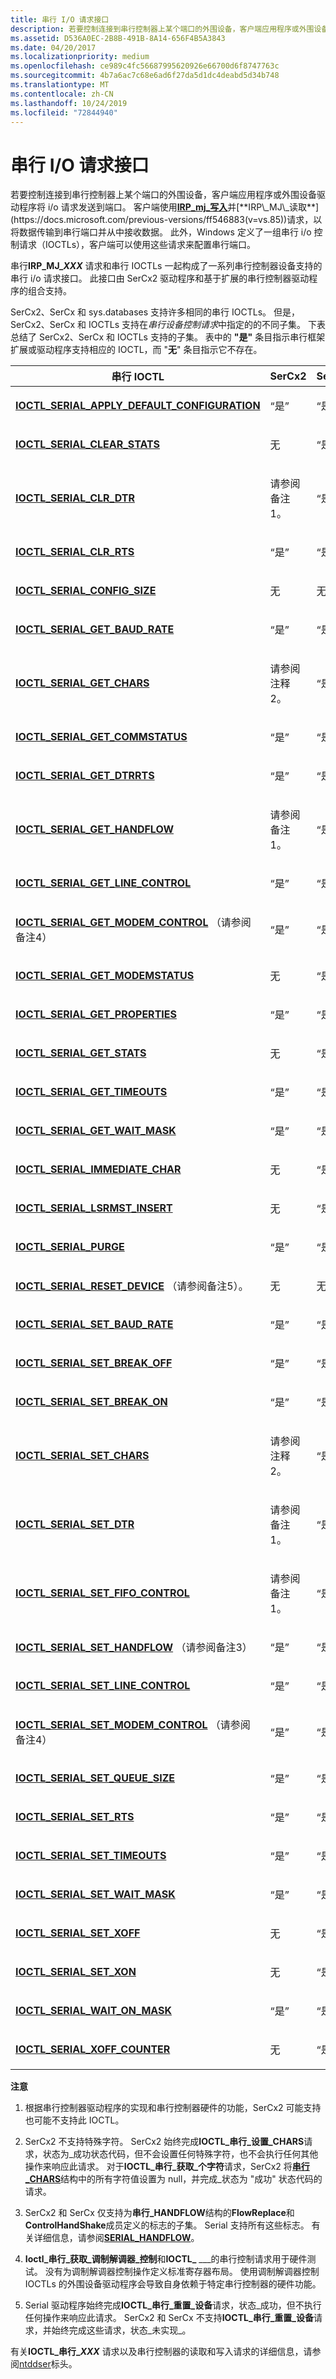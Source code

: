 ```yaml
---
title: 串行 I/O 请求接口
description: 若要控制连接到串行控制器上某个端口的外围设备，客户端应用程序或外围设备驱动程序将 i/o 请求发送到端口。
ms.assetid: D536A0EC-2B8B-491B-8A14-656F4B5A3843
ms.date: 04/20/2017
ms.localizationpriority: medium
ms.openlocfilehash: ce989c4fc56687995620926e66700d6f8747763c
ms.sourcegitcommit: 4b7a6ac7c68e6ad6f27da5d1dc4deabd5d34b748
ms.translationtype: MT
ms.contentlocale: zh-CN
ms.lasthandoff: 10/24/2019
ms.locfileid: "72844940"
---
```

# <a name="serial-io-request-interface"></a>串行 I/O 请求接口

若要控制连接到串行控制器上某个端口的外围设备，客户端应用程序或外围设备驱动程序将 i/o 请求发送到端口。 客户端使用[**IRP\_mj\_写入**](https://docs.microsoft.com/previous-versions/ff546904(v=vs.85))并[**IRP\_MJ\_读取**](https://docs.microsoft.com/previous-versions/ff546883(v=vs.85))请求，以将数据传输到串行端口并从中接收数据。 此外，Windows 定义了一组串行 i/o 控制请求（IOCTLs），客户端可以使用这些请求来配置串行端口。

串行**IRP\_MJ\_<em>XXX</em>** 请求和串行 IOCTLs 一起构成了一系列串行控制器设备支持的串行 i/o 请求接口。 此接口由 SerCx2 驱动程序和基于扩展的串行控制器驱动程序的组合支持。

SerCx2、SerCx 和 sys.databases 支持许多相同的串行 IOCTLs。 但是，SerCx2、SerCx 和 IOCTLs 支持在*串行设备控制请求*中指定的的不同子集。 下表总结了 SerCx2、SerCx 和 IOCTLs 支持的子集。 表中的 **"是"** 条目指示串行框架扩展或驱动程序支持相应的 IOCTL，而 "**无**" 条目指示它不存在。

<table>
<colgroup>
<col width="25%" />
<col width="25%" />
<col width="25%" />
<col width="25%" />
</colgroup>
<thead>
<tr class="header">
<th>串行 IOCTL</th>
<th>SerCx2</th>
<th>SerCx</th>
<th>Serial</th>
</tr>
</thead>
<tbody>
<tr class="odd">
<td><p><a href="https://docs.microsoft.com/windows-hardware/drivers/ddi/ntddser/ni-ntddser-ioctl_serial_apply_default_configuration" data-raw-source="[&lt;strong&gt;IOCTL_SERIAL_APPLY_DEFAULT_CONFIGURATION&lt;/strong&gt;](https://docs.microsoft.com/windows-hardware/drivers/ddi/ntddser/ni-ntddser-ioctl_serial_apply_default_configuration)"><strong>IOCTL_SERIAL_APPLY_DEFAULT_CONFIGURATION</strong></a></p></td>
<td><p>“是”</p></td>
<td><p>“是”</p></td>
<td><p>无</p></td>
</tr>
<tr class="even">
<td><p><a href="https://docs.microsoft.com/windows-hardware/drivers/ddi/ntddser/ni-ntddser-ioctl_serial_clear_stats" data-raw-source="[&lt;strong&gt;IOCTL_SERIAL_CLEAR_STATS&lt;/strong&gt;](https://docs.microsoft.com/windows-hardware/drivers/ddi/ntddser/ni-ntddser-ioctl_serial_clear_stats)"><strong>IOCTL_SERIAL_CLEAR_STATS</strong></a></p></td>
<td><p>无</p></td>
<td><p>“是”</p></td>
<td><p>“是”</p></td>
</tr>
<tr class="odd">
<td><p><a href="https://docs.microsoft.com/windows-hardware/drivers/ddi/ntddser/ni-ntddser-ioctl_serial_clr_dtr" data-raw-source="[&lt;strong&gt;IOCTL_SERIAL_CLR_DTR&lt;/strong&gt;](https://docs.microsoft.com/windows-hardware/drivers/ddi/ntddser/ni-ntddser-ioctl_serial_clr_dtr)"><strong>IOCTL_SERIAL_CLR_DTR</strong></a></p></td>
<td><p>请参阅备注1。</p></td>
<td><p>“是”</p></td>
<td><p>“是”</p></td>
</tr>
<tr class="even">
<td><p><a href="https://docs.microsoft.com/windows-hardware/drivers/ddi/ntddser/ni-ntddser-ioctl_serial_clr_rts" data-raw-source="[&lt;strong&gt;IOCTL_SERIAL_CLR_RTS&lt;/strong&gt;](https://docs.microsoft.com/windows-hardware/drivers/ddi/ntddser/ni-ntddser-ioctl_serial_clr_rts)"><strong>IOCTL_SERIAL_CLR_RTS</strong></a></p></td>
<td><p>“是”</p></td>
<td><p>“是”</p></td>
<td><p>“是”</p></td>
</tr>
<tr class="odd">
<td><p><a href="https://docs.microsoft.com/windows-hardware/drivers/ddi/ntddser/ni-ntddser-ioctl_serial_config_size" data-raw-source="[&lt;strong&gt;IOCTL_SERIAL_CONFIG_SIZE&lt;/strong&gt;](https://docs.microsoft.com/windows-hardware/drivers/ddi/ntddser/ni-ntddser-ioctl_serial_config_size)"><strong>IOCTL_SERIAL_CONFIG_SIZE</strong></a></p></td>
<td><p>无</p></td>
<td><p>无</p></td>
<td><p>“是”</p></td>
</tr>
<tr class="even">
<td><p><a href="https://docs.microsoft.com/windows-hardware/drivers/ddi/ntddser/ni-ntddser-ioctl_serial_get_baud_rate" data-raw-source="[&lt;strong&gt;IOCTL_SERIAL_GET_BAUD_RATE&lt;/strong&gt;](https://docs.microsoft.com/windows-hardware/drivers/ddi/ntddser/ni-ntddser-ioctl_serial_get_baud_rate)"><strong>IOCTL_SERIAL_GET_BAUD_RATE</strong></a></p></td>
<td><p>“是”</p></td>
<td><p>“是”</p></td>
<td><p>“是”</p></td>
</tr>
<tr class="odd">
<td><p><a href="https://docs.microsoft.com/windows-hardware/drivers/ddi/ntddser/ni-ntddser-ioctl_serial_get_chars" data-raw-source="[&lt;strong&gt;IOCTL_SERIAL_GET_CHARS&lt;/strong&gt;](https://docs.microsoft.com/windows-hardware/drivers/ddi/ntddser/ni-ntddser-ioctl_serial_get_chars)"><strong>IOCTL_SERIAL_GET_CHARS</strong></a></p></td>
<td><p>请参阅注释2。</p></td>
<td><p>“是”</p></td>
<td><p>“是”</p></td>
</tr>
<tr class="even">
<td><p><a href="https://docs.microsoft.com/windows-hardware/drivers/ddi/ntddser/ni-ntddser-ioctl_serial_get_commstatus" data-raw-source="[&lt;strong&gt;IOCTL_SERIAL_GET_COMMSTATUS&lt;/strong&gt;](https://docs.microsoft.com/windows-hardware/drivers/ddi/ntddser/ni-ntddser-ioctl_serial_get_commstatus)"><strong>IOCTL_SERIAL_GET_COMMSTATUS</strong></a></p></td>
<td><p>“是”</p></td>
<td><p>“是”</p></td>
<td><p>“是”</p></td>
</tr>
<tr class="odd">
<td><p><a href="https://docs.microsoft.com/windows-hardware/drivers/ddi/ntddser/ni-ntddser-ioctl_serial_get_dtrrts" data-raw-source="[&lt;strong&gt;IOCTL_SERIAL_GET_DTRRTS&lt;/strong&gt;](https://docs.microsoft.com/windows-hardware/drivers/ddi/ntddser/ni-ntddser-ioctl_serial_get_dtrrts)"><strong>IOCTL_SERIAL_GET_DTRRTS</strong></a></p></td>
<td><p>“是”</p></td>
<td><p>“是”</p></td>
<td><p>“是”</p></td>
</tr>
<tr class="even">
<td><p><a href="https://docs.microsoft.com/windows-hardware/drivers/ddi/ntddser/ni-ntddser-ioctl_serial_get_handflow" data-raw-source="[&lt;strong&gt;IOCTL_SERIAL_GET_HANDFLOW&lt;/strong&gt;](https://docs.microsoft.com/windows-hardware/drivers/ddi/ntddser/ni-ntddser-ioctl_serial_get_handflow)"><strong>IOCTL_SERIAL_GET_HANDFLOW</strong></a></p></td>
<td><p>请参阅备注1。</p></td>
<td><p>“是”</p></td>
<td><p>“是”</p></td>
</tr>
<tr class="odd">
<td><p><a href="https://docs.microsoft.com/windows-hardware/drivers/ddi/ntddser/ni-ntddser-ioctl_serial_get_line_control" data-raw-source="[&lt;strong&gt;IOCTL_SERIAL_GET_LINE_CONTROL&lt;/strong&gt;](https://docs.microsoft.com/windows-hardware/drivers/ddi/ntddser/ni-ntddser-ioctl_serial_get_line_control)"><strong>IOCTL_SERIAL_GET_LINE_CONTROL</strong></a></p></td>
<td><p>“是”</p></td>
<td><p>“是”</p></td>
<td><p>“是”</p></td>
</tr>
<tr class="even">
<td><p><a href="https://docs.microsoft.com/windows-hardware/drivers/ddi/ntddser/ni-ntddser-ioctl_serial_get_modem_control" data-raw-source="[&lt;strong&gt;IOCTL_SERIAL_GET_MODEM_CONTROL&lt;/strong&gt;](https://docs.microsoft.com/windows-hardware/drivers/ddi/ntddser/ni-ntddser-ioctl_serial_get_modem_control)"><strong>IOCTL_SERIAL_GET_MODEM_CONTROL</strong></a> （请参阅备注4）</p></td>
<td><p>“是”</p></td>
<td><p>“是”</p></td>
<td><p>“是”</p></td>
</tr>
<tr class="odd">
<td><p><a href="https://docs.microsoft.com/windows-hardware/drivers/ddi/ntddser/ni-ntddser-ioctl_serial_get_modemstatus" data-raw-source="[&lt;strong&gt;IOCTL_SERIAL_GET_MODEMSTATUS&lt;/strong&gt;](https://docs.microsoft.com/windows-hardware/drivers/ddi/ntddser/ni-ntddser-ioctl_serial_get_modemstatus)"><strong>IOCTL_SERIAL_GET_MODEMSTATUS</strong></a></p></td>
<td><p>无</p></td>
<td><p>“是”</p></td>
<td><p>“是”</p></td>
</tr>
<tr class="even">
<td><p><a href="https://docs.microsoft.com/windows-hardware/drivers/ddi/ntddser/ni-ntddser-ioctl_serial_get_properties" data-raw-source="[&lt;strong&gt;IOCTL_SERIAL_GET_PROPERTIES&lt;/strong&gt;](https://docs.microsoft.com/windows-hardware/drivers/ddi/ntddser/ni-ntddser-ioctl_serial_get_properties)"><strong>IOCTL_SERIAL_GET_PROPERTIES</strong></a></p></td>
<td><p>“是”</p></td>
<td><p>“是”</p></td>
<td><p>“是”</p></td>
</tr>
<tr class="odd">
<td><p><a href="https://docs.microsoft.com/windows-hardware/drivers/ddi/ntddser/ni-ntddser-ioctl_serial_get_stats" data-raw-source="[&lt;strong&gt;IOCTL_SERIAL_GET_STATS&lt;/strong&gt;](https://docs.microsoft.com/windows-hardware/drivers/ddi/ntddser/ni-ntddser-ioctl_serial_get_stats)"><strong>IOCTL_SERIAL_GET_STATS</strong></a></p></td>
<td><p>无</p></td>
<td><p>“是”</p></td>
<td><p>“是”</p></td>
</tr>
<tr class="even">
<td><p><a href="https://docs.microsoft.com/windows-hardware/drivers/ddi/ntddser/ni-ntddser-ioctl_serial_get_timeouts" data-raw-source="[&lt;strong&gt;IOCTL_SERIAL_GET_TIMEOUTS&lt;/strong&gt;](https://docs.microsoft.com/windows-hardware/drivers/ddi/ntddser/ni-ntddser-ioctl_serial_get_timeouts)"><strong>IOCTL_SERIAL_GET_TIMEOUTS</strong></a></p></td>
<td><p>“是”</p></td>
<td><p>“是”</p></td>
<td><p>“是”</p></td>
</tr>
<tr class="odd">
<td><p><a href="https://docs.microsoft.com/windows-hardware/drivers/ddi/ntddser/ni-ntddser-ioctl_serial_get_wait_mask" data-raw-source="[&lt;strong&gt;IOCTL_SERIAL_GET_WAIT_MASK&lt;/strong&gt;](https://docs.microsoft.com/windows-hardware/drivers/ddi/ntddser/ni-ntddser-ioctl_serial_get_wait_mask)"><strong>IOCTL_SERIAL_GET_WAIT_MASK</strong></a></p></td>
<td><p>“是”</p></td>
<td><p>“是”</p></td>
<td><p>“是”</p></td>
</tr>
<tr class="even">
<td><p><a href="https://docs.microsoft.com/windows-hardware/drivers/ddi/ntddser/ni-ntddser-ioctl_serial_immediate_char" data-raw-source="[&lt;strong&gt;IOCTL_SERIAL_IMMEDIATE_CHAR&lt;/strong&gt;](https://docs.microsoft.com/windows-hardware/drivers/ddi/ntddser/ni-ntddser-ioctl_serial_immediate_char)"><strong>IOCTL_SERIAL_IMMEDIATE_CHAR</strong></a></p></td>
<td><p>无</p></td>
<td><p>“是”</p></td>
<td><p>“是”</p></td>
</tr>
<tr class="odd">
<td><p><a href="https://docs.microsoft.com/windows-hardware/drivers/ddi/ntddser/ni-ntddser-ioctl_serial_lsrmst_insert" data-raw-source="[&lt;strong&gt;IOCTL_SERIAL_LSRMST_INSERT&lt;/strong&gt;](https://docs.microsoft.com/windows-hardware/drivers/ddi/ntddser/ni-ntddser-ioctl_serial_lsrmst_insert)"><strong>IOCTL_SERIAL_LSRMST_INSERT</strong></a></p></td>
<td><p>无</p></td>
<td><p>“是”</p></td>
<td><p>“是”</p></td>
</tr>
<tr class="even">
<td><p><a href="https://docs.microsoft.com/windows-hardware/drivers/ddi/ntddser/ni-ntddser-ioctl_serial_purge" data-raw-source="[&lt;strong&gt;IOCTL_SERIAL_PURGE&lt;/strong&gt;](https://docs.microsoft.com/windows-hardware/drivers/ddi/ntddser/ni-ntddser-ioctl_serial_purge)"><strong>IOCTL_SERIAL_PURGE</strong></a></p></td>
<td><p>“是”</p></td>
<td><p>“是”</p></td>
<td><p>“是”</p></td>
</tr>
<tr class="odd">
<td><p><a href="https://docs.microsoft.com/windows-hardware/drivers/ddi/ntddser/ni-ntddser-ioctl_serial_reset_device" data-raw-source="[&lt;strong&gt;IOCTL_SERIAL_RESET_DEVICE&lt;/strong&gt;](https://docs.microsoft.com/windows-hardware/drivers/ddi/ntddser/ni-ntddser-ioctl_serial_reset_device)"><strong>IOCTL_SERIAL_RESET_DEVICE</strong></a> （请参阅备注5）。</p></td>
<td><p>无</p></td>
<td><p>无</p></td>
<td><p>“是”</p></td>
</tr>
<tr class="even">
<td><p><a href="https://docs.microsoft.com/windows-hardware/drivers/ddi/ntddser/ni-ntddser-ioctl_serial_set_baud_rate" data-raw-source="[&lt;strong&gt;IOCTL_SERIAL_SET_BAUD_RATE&lt;/strong&gt;](https://docs.microsoft.com/windows-hardware/drivers/ddi/ntddser/ni-ntddser-ioctl_serial_set_baud_rate)"><strong>IOCTL_SERIAL_SET_BAUD_RATE</strong></a></p></td>
<td><p>“是”</p></td>
<td><p>“是”</p></td>
<td><p>“是”</p></td>
</tr>
<tr class="odd">
<td><p><a href="https://docs.microsoft.com/windows-hardware/drivers/ddi/ntddser/ni-ntddser-ioctl_serial_set_break_off" data-raw-source="[&lt;strong&gt;IOCTL_SERIAL_SET_BREAK_OFF&lt;/strong&gt;](https://docs.microsoft.com/windows-hardware/drivers/ddi/ntddser/ni-ntddser-ioctl_serial_set_break_off)"><strong>IOCTL_SERIAL_SET_BREAK_OFF</strong></a></p></td>
<td><p>“是”</p></td>
<td><p>“是”</p></td>
<td><p>“是”</p></td>
</tr>
<tr class="even">
<td><p><a href="https://docs.microsoft.com/windows-hardware/drivers/ddi/ntddser/ni-ntddser-ioctl_serial_set_break_on" data-raw-source="[&lt;strong&gt;IOCTL_SERIAL_SET_BREAK_ON&lt;/strong&gt;](https://docs.microsoft.com/windows-hardware/drivers/ddi/ntddser/ni-ntddser-ioctl_serial_set_break_on)"><strong>IOCTL_SERIAL_SET_BREAK_ON</strong></a></p></td>
<td><p>“是”</p></td>
<td><p>“是”</p></td>
<td><p>“是”</p></td>
</tr>
<tr class="odd">
<td><p><a href="https://docs.microsoft.com/windows-hardware/drivers/ddi/ntddser/ni-ntddser-ioctl_serial_set_chars" data-raw-source="[&lt;strong&gt;IOCTL_SERIAL_SET_CHARS&lt;/strong&gt;](https://docs.microsoft.com/windows-hardware/drivers/ddi/ntddser/ni-ntddser-ioctl_serial_set_chars)"><strong>IOCTL_SERIAL_SET_CHARS</strong></a></p></td>
<td><p>请参阅注释2。</p></td>
<td><p>“是”</p></td>
<td><p>“是”</p></td>
</tr>
<tr class="even">
<td><p><a href="https://docs.microsoft.com/windows-hardware/drivers/ddi/ntddser/ni-ntddser-ioctl_serial_set_dtr" data-raw-source="[&lt;strong&gt;IOCTL_SERIAL_SET_DTR&lt;/strong&gt;](https://docs.microsoft.com/windows-hardware/drivers/ddi/ntddser/ni-ntddser-ioctl_serial_set_dtr)"><strong>IOCTL_SERIAL_SET_DTR</strong></a></p></td>
<td><p>请参阅备注1。</p></td>
<td><p>“是”</p></td>
<td><p>“是”</p></td>
</tr>
<tr class="odd">
<td><p><a href="https://docs.microsoft.com/windows-hardware/drivers/ddi/ntddser/ni-ntddser-ioctl_serial_set_fifo_control" data-raw-source="[&lt;strong&gt;IOCTL_SERIAL_SET_FIFO_CONTROL&lt;/strong&gt;](https://docs.microsoft.com/windows-hardware/drivers/ddi/ntddser/ni-ntddser-ioctl_serial_set_fifo_control)"><strong>IOCTL_SERIAL_SET_FIFO_CONTROL</strong></a></p></td>
<td><p>请参阅备注1。</p></td>
<td><p>“是”</p></td>
<td><p>“是”</p></td>
</tr>
<tr class="even">
<td><p><a href="https://docs.microsoft.com/windows-hardware/drivers/ddi/ntddser/ni-ntddser-ioctl_serial_set_handflow" data-raw-source="[&lt;strong&gt;IOCTL_SERIAL_SET_HANDFLOW&lt;/strong&gt;](https://docs.microsoft.com/windows-hardware/drivers/ddi/ntddser/ni-ntddser-ioctl_serial_set_handflow)"><strong>IOCTL_SERIAL_SET_HANDFLOW</strong></a> （请参阅备注3）</p></td>
<td><p>“是”</p></td>
<td><p>“是”</p></td>
<td><p>“是”</p></td>
</tr>
<tr class="odd">
<td><p><a href="https://docs.microsoft.com/windows-hardware/drivers/ddi/ntddser/ni-ntddser-ioctl_serial_set_line_control" data-raw-source="[&lt;strong&gt;IOCTL_SERIAL_SET_LINE_CONTROL&lt;/strong&gt;](https://docs.microsoft.com/windows-hardware/drivers/ddi/ntddser/ni-ntddser-ioctl_serial_set_line_control)"><strong>IOCTL_SERIAL_SET_LINE_CONTROL</strong></a></p></td>
<td><p>“是”</p></td>
<td><p>“是”</p></td>
<td><p>“是”</p></td>
</tr>
<tr class="even">
<td><p><a href="https://docs.microsoft.com/windows-hardware/drivers/ddi/ntddser/ni-ntddser-ioctl_serial_set_modem_control" data-raw-source="[&lt;strong&gt;IOCTL_SERIAL_SET_MODEM_CONTROL&lt;/strong&gt;](https://docs.microsoft.com/windows-hardware/drivers/ddi/ntddser/ni-ntddser-ioctl_serial_set_modem_control)"><strong>IOCTL_SERIAL_SET_MODEM_CONTROL</strong></a> （请参阅备注4）</p></td>
<td><p>“是”</p></td>
<td><p>“是”</p></td>
<td><p>“是”</p></td>
</tr>
<tr class="odd">
<td><p><a href="https://docs.microsoft.com/windows-hardware/drivers/ddi/ntddser/ni-ntddser-ioctl_serial_set_queue_size" data-raw-source="[&lt;strong&gt;IOCTL_SERIAL_SET_QUEUE_SIZE&lt;/strong&gt;](https://docs.microsoft.com/windows-hardware/drivers/ddi/ntddser/ni-ntddser-ioctl_serial_set_queue_size)"><strong>IOCTL_SERIAL_SET_QUEUE_SIZE</strong></a></p></td>
<td><p>“是”</p></td>
<td><p>“是”</p></td>
<td><p>“是”</p></td>
</tr>
<tr class="even">
<td><p><a href="https://docs.microsoft.com/windows-hardware/drivers/ddi/ntddser/ni-ntddser-ioctl_serial_set_rts" data-raw-source="[&lt;strong&gt;IOCTL_SERIAL_SET_RTS&lt;/strong&gt;](https://docs.microsoft.com/windows-hardware/drivers/ddi/ntddser/ni-ntddser-ioctl_serial_set_rts)"><strong>IOCTL_SERIAL_SET_RTS</strong></a></p></td>
<td><p>“是”</p></td>
<td><p>“是”</p></td>
<td><p>“是”</p></td>
</tr>
<tr class="odd">
<td><p><a href="https://docs.microsoft.com/windows-hardware/drivers/ddi/ntddser/ni-ntddser-ioctl_serial_set_timeouts" data-raw-source="[&lt;strong&gt;IOCTL_SERIAL_SET_TIMEOUTS&lt;/strong&gt;](https://docs.microsoft.com/windows-hardware/drivers/ddi/ntddser/ni-ntddser-ioctl_serial_set_timeouts)"><strong>IOCTL_SERIAL_SET_TIMEOUTS</strong></a></p></td>
<td><p>“是”</p></td>
<td><p>“是”</p></td>
<td><p>“是”</p></td>
</tr>
<tr class="even">
<td><p><a href="https://docs.microsoft.com/windows-hardware/drivers/ddi/ntddser/ni-ntddser-ioctl_serial_set_wait_mask" data-raw-source="[&lt;strong&gt;IOCTL_SERIAL_SET_WAIT_MASK&lt;/strong&gt;](https://docs.microsoft.com/windows-hardware/drivers/ddi/ntddser/ni-ntddser-ioctl_serial_set_wait_mask)"><strong>IOCTL_SERIAL_SET_WAIT_MASK</strong></a></p></td>
<td><p>“是”</p></td>
<td><p>“是”</p></td>
<td><p>“是”</p></td>
</tr>
<tr class="odd">
<td><p><a href="https://docs.microsoft.com/windows-hardware/drivers/ddi/ntddser/ni-ntddser-ioctl_serial_set_xoff" data-raw-source="[&lt;strong&gt;IOCTL_SERIAL_SET_XOFF&lt;/strong&gt;](https://docs.microsoft.com/windows-hardware/drivers/ddi/ntddser/ni-ntddser-ioctl_serial_set_xoff)"><strong>IOCTL_SERIAL_SET_XOFF</strong></a></p></td>
<td><p>无</p></td>
<td><p>“是”</p></td>
<td><p>“是”</p></td>
</tr>
<tr class="even">
<td><p><a href="https://docs.microsoft.com/windows-hardware/drivers/ddi/ntddser/ni-ntddser-ioctl_serial_set_xon" data-raw-source="[&lt;strong&gt;IOCTL_SERIAL_SET_XON&lt;/strong&gt;](https://docs.microsoft.com/windows-hardware/drivers/ddi/ntddser/ni-ntddser-ioctl_serial_set_xon)"><strong>IOCTL_SERIAL_SET_XON</strong></a></p></td>
<td><p>无</p></td>
<td><p>“是”</p></td>
<td><p>“是”</p></td>
</tr>
<tr class="odd">
<td><p><a href="https://docs.microsoft.com/windows-hardware/drivers/ddi/ntddser/ni-ntddser-ioctl_serial_wait_on_mask" data-raw-source="[&lt;strong&gt;IOCTL_SERIAL_WAIT_ON_MASK&lt;/strong&gt;](https://docs.microsoft.com/windows-hardware/drivers/ddi/ntddser/ni-ntddser-ioctl_serial_wait_on_mask)"><strong>IOCTL_SERIAL_WAIT_ON_MASK</strong></a></p></td>
<td><p>“是”</p></td>
<td><p>“是”</p></td>
<td><p>“是”</p></td>
</tr>
<tr class="even">
<td><p><a href="https://docs.microsoft.com/windows-hardware/drivers/ddi/ntddser/ni-ntddser-ioctl_serial_xoff_counter" data-raw-source="[&lt;strong&gt;IOCTL_SERIAL_XOFF_COUNTER&lt;/strong&gt;](https://docs.microsoft.com/windows-hardware/drivers/ddi/ntddser/ni-ntddser-ioctl_serial_xoff_counter)"><strong>IOCTL_SERIAL_XOFF_COUNTER</strong></a></p></td>
<td><p>无</p></td>
<td><p>“是”</p></td>
<td><p>“是”</p></td>
</tr>
</tbody>
</table>


**注意**

1. 根据串行控制器驱动程序的实现和串行控制器硬件的功能，SerCx2 可能支持也可能不支持此 IOCTL。

2. SerCx2 不支持特殊字符。 SerCx2 始终完成**IOCTL\_串行\_设置\_CHARS**请求，状态为\_成功状态代码，但不会设置任何特殊字符，也不会执行任何其他操作来响应此请求。 对于**IOCTL\_串行\_获取\_个字符**请求，SerCx2 将[**串行\_CHARS**](https://docs.microsoft.com/windows-hardware/drivers/ddi/ntddser/ns-ntddser-_serial_chars)结构中的所有字符值设置为 null，并完成\_状态为 "成功" 状态代码的请求。

3. SerCx2 和 SerCx 仅支持为**串行\_HANDFLOW**结构的**FlowReplace**和**ControlHandShake**成员定义的标志的子集。 Serial 支持所有这些标志。 有关详细信息，请参阅[**SERIAL\_HANDFLOW**](https://docs.microsoft.com/windows-hardware/drivers/ddi/ntddser/ns-ntddser-_serial_handflow)。

4. **Ioctl\_串行\_获取\_调制解调器\_控制**和**IOCTL\_** \_\_\_的串行控制请求用于硬件测试。 没有为调制解调器控制操作定义标准寄存器布局。 使用调制解调器控制 IOCTLs 的外围设备驱动程序会导致自身依赖于特定串行控制器的硬件功能。

5. Serial 驱动程序始终完成**IOCTL\_串行\_重置\_设备**请求，状态\_成功，但不执行任何操作来响应此请求。 SerCx2 和 SerCx 不支持**IOCTL\_串行\_重置\_设备**请求，并始终完成这些请求，状态\_未实现\_。

有关**IOCTL\_串行\_<em>XXX</em>** 请求以及串行控制器的读取和写入请求的详细信息，请参阅[ntddser](https://docs.microsoft.com/en-us/windows-hardware/drivers/ddi/ntddser/)标头。
